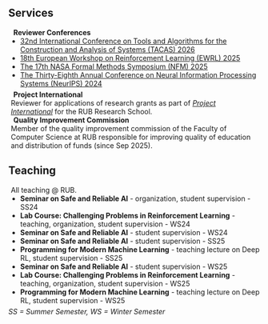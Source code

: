 ## Services

<!-- <h4 style="margin:0 10px 0;">Conference Reviewers</h4> -->
<h4 style="margin:0 10px 0;">Reviewer Conferences</h4>
<ul style="margin:0 0 5px;">
  <li><a href="https://etaps.org/2026/conferences/tacas/"><autocolor>32nd International Conference on Tools and Algorithms for the Construction and Analysis of Systems (TACAS) 2026</autocolor></a></li>
  <li><a href="https://euro-workshop-on-reinforcement-learning.github.io/ewrl18/"><autocolor>18th European Workshop on Reinforcement Learning (EWRL) 2025</autocolor></a></li>
  <li><a href="https://shemesh.larc.nasa.gov/nfm2025/"><autocolor>The 17th NASA Formal Methods Symposium (NFM) 2025</autocolor></a></li>
  <li><a href="https://neurips.cc/Conferences/2024"><autocolor>The Thirty-Eighth Annual Conference on Neural Information Processing Systems (NeurIPS) 2024</autocolor></a></li>
</ul>

<!-- <h4 style="margin:0 10px 0;">Journal Reviewers</h4>

<ul style="margin:0 0 20px;">
  <li><a href="https://www.computer.org/csdl/journal/tp"><autocolor>IEEE Transactions on Pattern Analysis and Machine Intelligence (TPAMI)</autocolor></a></li>
  <li><a href="https://www.springer.com/journal/11263"><autocolor>International Journal of Computer Vision (IJCV)</autocolor></a></li>
</ul> -->


<h4 style="margin:0 10px 0;">Project International</h4>
<p style="margin:0 5px 0;">
Reviewer for applications of research grants as part of <a href="https://www.research-school.rub.de/doctoral-researchers/funding-for-internationalization/project-international"><em>Project International</em></a> for the RUB Research School.
</p>

<h4 style="margin:0 10px 0;">Quality Improvement Commission</h4>
<p style="margin:0 5px 0;">
Member of the quality improvement commission of the Faculty of Computer Science at RUB responsible for improving quality of education and distribution of funds (since Sep 2025).
</p>


## Teaching
<p style="margin:0 5px 0;">
All teaching @ RUB. 
</p>
<ul style="margin:0 0 5px;">
  <!-- <li><a href="https://euro-workshop-on-reinforcement-learning.github.io/ewrl18/"><autocolor>18th European Workshop on Reinforcement Learning (EWRL) 2025</autocolor></a></li> -->
  <li><strong>Seminar on Safe and Reliable AI</strong> - organization, student supervision - SS24</li>
  <li><strong>Lab Course: Challenging Problems in Reinforcement Learning</strong> - teaching, organization, student supervision - WS24</li>
  <li><strong>Seminar on Safe and Reliable AI</strong> - student supervision - WS24</li>
  <li><strong>Seminar on Safe and Reliable AI</strong> - student supervision - SS25</li>
  <li><strong>Programming for Modern Machine Learning</strong> - teaching lecture on Deep RL, student supervision - SS25</li>
  <li><strong>Seminar on Safe and Reliable AI</strong> - student supervision - WS25</li>
  <li><strong>Lab Course: Challenging Problems in Reinforcement Learning</strong> - teaching, organization, student supervision - WS25</li>
  <li><strong>Programming for Modern Machine Learning</strong> - teaching lecture on Deep RL, student supervision - WS25</li>
</ul>
<em>SS = Summer Semester, WS = Winter Semester</em>